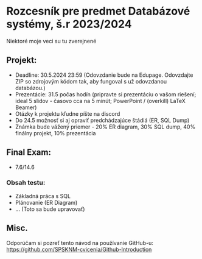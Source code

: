 # Rozcesník pre predmet Databázové systémy, š.r 2023/2024
Niektoré moje veci su tu zverejnené

## Projekt:
- Deadline: 30.5.2024 23:59 (Odovzdanie bude na Edupage. Odovzdajte ZIP so zdrojovým kódom tak, aby fungoval s už odovzdanou databázou.)
- Prezentácie: 31.5 počas hodín (pripravte si prezentáciu o vašom riešení; ideal 5 slidov - časovo cca na 5 minút; PowerPoint / (overkill) LaTeX Beamer)
- Otázky k projektu kľudne píšte na discord
- Do 24.5 možnosť si aj opraviť predchádzajúce štádiá (ER, SQL Dump)
- Známka bude vážený priemer - 20% ER diagram, 30% SQL dump, 40% finálny projekt, 10% prezentácia

## Final Exam:
- 7.6/14.6
### Obsah testu:
- Základná práca s SQL
- Plánovanie (ER Diagram)
- ...
(Toto sa bude upravovať)

## Misc.
Odporúčam si pozreť tento návod na používanie GitHub-u: https://github.com/SPSKNM-cvicenia/Github-Introduction
